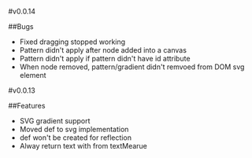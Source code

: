 #v0.0.14

##Bugs
* Fixed dragging stopped working
* Pattern didn't apply after node added into a canvas
* Pattern didn't apply if pattern didn't have id attribute
* When node removed, pattern/gradient didn't remvoed from DOM svg element

#v0.0.13

##Features
* SVG gradient support
* Moved def to svg implementation
* def won't be created for reflection
* Alway return text with from textMearue